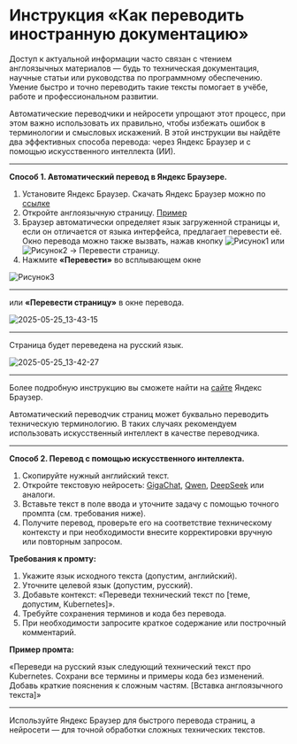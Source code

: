 # Инструкция «Как переводить иностранную документацию»

Доступ к актуальной информации часто связан с чтением англоязычных материалов — будь то техническая документация, научные статьи или руководства по программному обеспечению. Умение быстро и точно переводить такие тексты помогает в учёбе, работе и профессиональном развитии.

Автоматические переводчики и нейросети упрощают этот процесс, при этом важно использовать их правильно, чтобы избежать ошибок в терминологии и смысловых искажений. В этой инструкции вы найдёте два эффективных способа перевода: через Яндекс Браузер и с помощью искусственного интеллекта (ИИ).

------

**Способ 1. Автоматический перевод в Яндекс Браузере.**

1.	Установите Яндекс Браузер. Скачать Яндекс Браузер можно по [ссылке](https://browser.yandex.ru/) 
2.	Откройте англоязычную страницу. [Пример](https://kubernetes.io/docs/concepts/workloads/controllers/deployment/)
3.	Браузер автоматически определяет язык загруженной страницы и, если он отличается от языка интерфейса, предлагает перевести её. Окно перевода можно также вызвать, нажав кнопку   ![Рисунок1](https://github.com/user-attachments/assets/fb29bd5d-2247-4f5e-9bdb-ef897e2aac91)  или  ![Рисунок2](https://github.com/user-attachments/assets/52f13309-35bd-4a37-9f23-020ed25b2c81) → Перевести страницу.
4.	Нажмите **«Перевести»** во всплывающем окне

![Рисунок3](https://github.com/user-attachments/assets/c6014f82-61ad-46c1-943f-035b69a63a46)

------


или **«Перевести страницу»** в окне перевода.


![2025-05-25_13-43-15](https://github.com/user-attachments/assets/23d66fcd-713e-431b-826a-8f6fb691fbd8)


------

Страница будет переведена на русский язык.


![2025-05-25_13-42-27](https://github.com/user-attachments/assets/4f516df5-cc13-46d1-aa73-8895e2da92c6)


------


Более подробную инструкцию вы сможете найти на [сайте](https://yandex.ru/support/browser/ru/search-and-browse/translators-settings.html?from=prov_welcome_exp4%3Flang%3Den%3Flang%3Dru%3Flang%3Dru%3Flang%3Dru%3Flang%3Den%3Flang%3Den%3Flang%3Den%3Flang%3Dru&lang=ru) Яндекс Браузер.

Автоматический переводчик страниц может буквально переводить техническую терминологию. В таких случаях рекомендуем использовать искусственный интеллект в качестве переводчика.

------

**Способ 2. Перевод с помощью искусственного интеллекта.**

1.	Скопируйте нужный английский текст.
2.	Откройте текстовую нейросеть: [GigaChat](https://giga.chat/), [Qwen](https://chat.qwen.ai/), [DeepSeek](https://chat.deepseek.com/) или аналоги. 
3.	Вставьте текст в поле ввода и уточните задачу с помощью точного промпта (см. требования ниже).
4.	Получите перевод, проверьте его на соответствие техническому контексту и при необходимости внесите корректировки вручную или повторным запросом.


**Требования к промту:**

1. Укажите язык исходного текста (допустим, английский).
2. Уточните целевой язык (допустим, русский).
3. Добавьте контекст: «Переведи технический текст по [теме, допустим, Kubernetes]».
4. Требуйте сохранения терминов и кода без перевода.
5. При необходимости запросите краткое содержание или построчный комментарий.

**Пример промта:**

«Переведи на русский язык следующий технический текст про Kubernetes. Сохрани все термины и примеры кода без изменений. Добавь краткие пояснения к сложным частям. [Вставка англоязычного текста]»

------

Используйте Яндекс Браузер для быстрого перевода страниц, а нейросети — для точной обработки сложных технических текстов.
